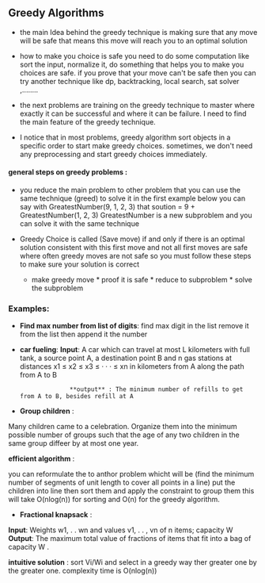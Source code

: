 ##										 Greedy Algorithms 

- the main Idea behind the greedy technique is making sure that any move will be safe that means this move 	will reach you to an optimal solution

- how to make you choice is safe you need to do some computation like sort the input, normalize it, do 	    something that helps you to make you choices are safe. if you prove that your move can't be safe then 	you can try another technique like dp, backtracking, local search, sat solver ,........

- the next problems are training on the greedy technique to master where exactly it can be successful and where it can be failure. I need to find the main feature of the greedy technique.

- I notice that in most problems, greedy algorithm sort objects in a specific order to start make greedy choices. sometimes, we don't need any preprocessing and start greedy choices immediately. 

#### general steps on greedy problems :

- you reduce the main problem to other problem that you can use the same technique (greed) to solve it
	in the first example below you can say with GreatestNumber(9, 1, 2, 3) that 
	soution = 9 + GreatestNumber(1, 2, 3) GreatestNumber is a new subproblem and you can solve it with the 
	same technique

- Greedy Choice is called (Save move) if and only if there is an optimal solution consistent with this 
	first move and not all first moves are safe where often greedy moves are not safe
	so you must follow these steps to make sure your solution is correct
	* make greedy move  * proof it is safe  * reduce to subproblem  * solve the subproblem

### Examples:
- __Find max number from list of digits__: find max digit in the list remove it from the list then append 												it the number

- __car fueling__: 
**Input**: A car which can travel at most L kilometers with full tank, a source
     				           point A, a destination point B and n gas stations at distances
						      x1 ≤ x2 ≤ x3 ≤ · · · ≤ xn in kilometers from A along the path from A to B

				 	**output** : The minimum number of refills to get from A to B, besides refill at A

- __Group children__ : 

Many children came to a celebration. Organize them into the minimum possible 							number of groups such that the age of any two children in the same group diffeer by at most one year.

__efficient algorithm__ :

 you can reformulate the to anthor problem whicht will be (find the minimum number of segments of unit length to cover all points in a line) put the children into line then sort them and apply the constraint to group them this will take O(nlog(n)) for sorting and O(n) for the greedy algorithm.

- __Fractional knapsack__ : 

**Input**: Weights w1, . .  wn and values v1, . . , vn of n items; capacity W 
**Output**: The maximum total value of fractions of items that fit into a bag of capacity W .

**intuitive solution** : 
sort Vi/Wi and select in a greedy way ther greater one by the greater one. complexity time is O(nlog(n))







